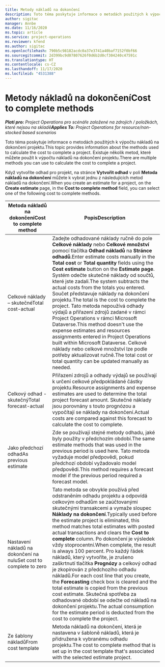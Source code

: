 ```yaml
---
title: Metody nákladů na dokončení
description: Toto téma poskytuje informace o metodách použitých k výpočtu nákladů na dokončení projektu.
author: sigitac
manager: Annbe
ms.date: 11/16/2020
ms.topic: article
ms.service: project-operations
ms.reviewer: kfend
ms.author: sigitac
ms.openlocfilehash: 790b5c98182acdc0a37e3741a40baf7152f0bf66
ms.sourcegitcommit: 2d399bc9d07807626f0d6b2d0cf304240c47591c
ms.translationtype: HT
ms.contentlocale: cs-CZ
ms.lasthandoff: 11/17/2020
ms.locfileid: "4531388"
---
```

# <a name="cost-to-complete-methods"></a><span data-ttu-id="010aa-103">Metody nákladů na dokončení</span><span class="sxs-lookup"><span data-stu-id="010aa-103">Cost to complete methods</span></span>

<span data-ttu-id="010aa-104">_**Platí pro:** Project Operations pro scénáře založené na zdrojích / položkách, které nejsou na skladě_</span><span class="sxs-lookup"><span data-stu-id="010aa-104">_**Applies To:** Project Operations for resource/non-stocked based scenarios_</span></span>

<span data-ttu-id="010aa-105">Toto téma poskytuje informace o metodách použitých k výpočtu nákladů na dokončení projektu.</span><span class="sxs-lookup"><span data-stu-id="010aa-105">This topic provides information about the methods used to calculate the cost to complete a project.</span></span> <span data-ttu-id="010aa-106">Existuje několik metod, které můžete použít k výpočtu nákladů na dokončení projektu.</span><span class="sxs-lookup"><span data-stu-id="010aa-106">There are multiple methods you can use to calculate the cost to complete a project.</span></span> 

<span data-ttu-id="010aa-107">Když vytvoříte odhad pro projekt, na stránce **Vytvořit odhad** v poli **Metoda nákladů na dokončení** můžete k vybrat jednu z následujících metod nákladů na dokončení.</span><span class="sxs-lookup"><span data-stu-id="010aa-107">When you create an estimate for a project, on the **Create estimate** page, in the **Cost to complete method** field, you can select one of the following cost to complete methods.</span></span>

| <span data-ttu-id="010aa-108">Metoda nákladů na dokončení</span><span class="sxs-lookup"><span data-stu-id="010aa-108">Cost to complete method</span></span>    | <span data-ttu-id="010aa-109">Popis</span><span class="sxs-lookup"><span data-stu-id="010aa-109">Description</span></span>                                                                                                                                                                                                                                                                                                                                                                                                                                                                                        |
|------------------------------|----------------------------------------------------------------------------------------------------------------------------------------------------------------------------------------------------------------------------------------------------------------------------------------------------------------------------------------------------------------------------------------------------------------------------------------------------------------------------------------------------|
| <span data-ttu-id="010aa-110">Celkové náklady – skutečné</span><span class="sxs-lookup"><span data-stu-id="010aa-110">Total cost-actual</span></span>            | <span data-ttu-id="010aa-111">Zadejte odhadované náklady ručně do pole **Celkové náklady** nebo **Celkové množství** pomocí tlačítka **Odhad nákladů** na **Stránce odhadů**.</span><span class="sxs-lookup"><span data-stu-id="010aa-111">Enter estimate costs manually in the **Total cost** or **Total quantity** fields using the **Cost estimate** button on the **Estimate page**.</span></span> <span data-ttu-id="010aa-112">Systém odečte skutečné náklady od součtů, které jste zadali.</span><span class="sxs-lookup"><span data-stu-id="010aa-112">The system subtracts the actual costs from the totals you entered.</span></span> <span data-ttu-id="010aa-113">Součet představuje náklady na dokončení projektu.</span><span class="sxs-lookup"><span data-stu-id="010aa-113">The total is the cost to complete the project.</span></span> <span data-ttu-id="010aa-114">Tato metoda nepoužívá odhady výdajů a přiřazení zdrojů zadané v rámci Project Operations v rámci Microsoft Dataverse.</span><span class="sxs-lookup"><span data-stu-id="010aa-114">This method doesn't use the expense estimates and resources assignments entered in Project Operations built within Microsoft Dataverse.</span></span> <span data-ttu-id="010aa-115">Celkové náklady nebo celkové množství lze podle potřeby aktualizovat ručně.</span><span class="sxs-lookup"><span data-stu-id="010aa-115">The total cost or total quantity can be updated manually as needed.</span></span>  |
| <span data-ttu-id="010aa-116">Celkový odhad - skutečný</span><span class="sxs-lookup"><span data-stu-id="010aa-116">Total forecast-actual</span></span>        | <span data-ttu-id="010aa-117">Přiřazení zdrojů a odhady výdajů se používají k určení celkové předpokládané částky projektu.</span><span class="sxs-lookup"><span data-stu-id="010aa-117">Resource assignments and expense estimates are used to determine the total project forecast amount.</span></span> <span data-ttu-id="010aa-118">Skutečné náklady jsou porovnány s touto prognózou a vypočítají se náklady na dokončení.</span><span class="sxs-lookup"><span data-stu-id="010aa-118">Actual costs are compared against this forecast to calculate the cost to complete.</span></span>                                                                                                                                                                                                                                                                          |
| <span data-ttu-id="010aa-119">Jako předchozí odhad</span><span class="sxs-lookup"><span data-stu-id="010aa-119">As previous estimate</span></span>         | <span data-ttu-id="010aa-120">Zde se používají stejné metody odhadu, jaké byly použity v předchozím období.</span><span class="sxs-lookup"><span data-stu-id="010aa-120">The same estimate methods that was used in the previous period is used here.</span></span> <span data-ttu-id="010aa-121">Tato metoda vyžaduje model předpovědi, pokud předchozí období vyžadovalo model předpovědi.</span><span class="sxs-lookup"><span data-stu-id="010aa-121">This method requires a forecast model if the previous period required a forecast model.</span></span>                                                                                                                                                                                                                                                                                                                           |
| <span data-ttu-id="010aa-122">Nastavení nákladů na dokončení na nulu</span><span class="sxs-lookup"><span data-stu-id="010aa-122">Set cost to complete to zero</span></span> | <span data-ttu-id="010aa-123">Tato metoda se obvykle používá před odstraněním odhadu projektu a odpovídá celkovým odhadům se zaúčtovanými skutečnými transakcemi a vymaže sloupec **Náklady na dokončení**.</span><span class="sxs-lookup"><span data-stu-id="010aa-123">Typically used before the estimate project is eliminated, this method matches total estimates with posted actual transactions and clears the **Cost to complete** column.</span></span> <span data-ttu-id="010aa-124">Po dokončení je výsledek vždy stoprocentní.</span><span class="sxs-lookup"><span data-stu-id="010aa-124">When complete, the result is always 100 percent.</span></span> <span data-ttu-id="010aa-125">Pro každý řádek nákladů, který vytvoříte, je zrušeno zaškrtnutí tlačítka **Prognózy** a celkový odhad je zkopírován z předchozího odhadu nákladů.</span><span class="sxs-lookup"><span data-stu-id="010aa-125">For each cost line that you create, the **Forecasting** check box is cleared and the total estimate is copied from the previous cost estimate.</span></span> <span data-ttu-id="010aa-126">Skutečná spotřeba za odhadované období se odečte od nákladů na dokončení projektu.</span><span class="sxs-lookup"><span data-stu-id="010aa-126">The actual consumption for the estimate period is deducted from the cost to complete the project.</span></span>              |
| <span data-ttu-id="010aa-127">Ze šablony nákladů</span><span class="sxs-lookup"><span data-stu-id="010aa-127">From cost template</span></span>           | <span data-ttu-id="010aa-128">Metoda nákladů na dokončení, která je nastavena v šabloně nákladů, která je přidružena k vybranému odhadu projektu.</span><span class="sxs-lookup"><span data-stu-id="010aa-128">The cost to complete method that is set up in the cost template that's associated with the selected estimate project.</span></span>                                                                                                                                                                                                                                                                                                                                                                          |
